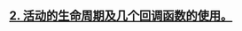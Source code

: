 ## [2. 活动的生命周期及几个回调函数的使用。](https://github.com/1215232494/2018126132_Android/tree/master/Homeworks_2)
